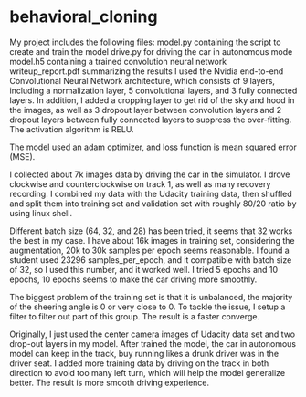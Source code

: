 # behavioral_cloning
My project includes the following files:
model.py containing the script to create and train the model 
drive.py for driving the car in autonomous mode 
model.h5 containing a trained convolution neural network 
writeup_report.pdf summarizing the results 
I used the Nvidia end-to-end Convolutional Neural Network architecture, which consists of 9 layers, including a normalization layer, 5 convolutional layers, and 3 fully connected layers. In addition, I added a cropping layer to get rid of the sky and hood in the images, as well as 3 dropout layer between convolution layers and 2 dropout layers between fully connected layers to suppress the over-fitting. The activation algorithm is RELU.  

The model used an adam optimizer, and loss function is mean squared error (MSE). 

I collected about 7k images data by driving the car in the simulator. I drove clockwise and counterclockwise on track 1, as well as many recovery recording. 
I combined my data with the Udacity training data, then shuffled and split them into training set and validation set with roughly 80/20 ratio by using linux shell. 

Different batch size (64, 32, and 28) has been tried, it seems that 32 works the best in my case. I have about 16k images in training set, considering the augmentation, 20k to 30k samples per epoch seems reasonable. I found a student used 23296 samples_per_epoch, and it compatible with batch size of 32, so I used this number, and it worked well. I tried 5 epochs and 10 epochs, 10 epochs seems to make the car driving more smoothly. 

The biggest problem of the training set is that it is unbalanced, the majority of the sheering angle is 0 or very close to 0. To tackle the issue, I setup a filter to filter out part of this group. The result is a faster converge. 

Originally, I just used the center camera images of Udacity data set and two drop-out layers in my model. After trained the model, the car in autonomous model can keep in the track, buy running likes a drunk driver was in the driver seat. I added more training data by driving on the track in both direction to avoid too many left turn, which will help the model generalize better.  The result is more smooth driving experience.   
